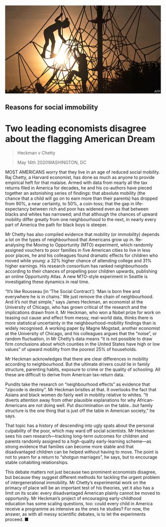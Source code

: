 ![](./images/20200516_USP001_0.jpg)

## Reasons for social immobility

# Two leading economists disagree about the flagging American Dream

> Heckman v Chetty

> May 14th 2020WASHINGTON, DC

MOST AMERICANS worry that they live in an age of reduced social mobility. Raj Chetty, a Harvard economist, has done as much as anyone to provide empirical heft for that malaise. Armed with data from nearly all the tax returns filed in America for decades, he and his co-authors have pieced together an astonishing series of findings: that absolute mobility (the chance that a child will go on to earn more than their parents) has dropped from 90%, a near certainty, to 50%, a coin-toss; that the gap in life-expectancy between rich and poor has widened even as that between blacks and whites has narrowed; and that although the chances of upward mobility differ greatly from one neighbourhood to the next, in nearly every part of America the path for black boys is steeper.

Mr Chetty has also compiled evidence that mobility (or immobility) depends a lot on the types of neighbourhood that Americans grow up in. Re-analysing the Moving to Opportunity (MTO) experiment, which randomly assigned vouchers to poor families in five American cities to live in less poor places, he and his colleagues found dramatic effects for children who moved while young: a 32% higher chance of attending college and 31% higher earnings. His research consortium has ranked neighbourhoods according to their chances of propelling poor children upwards, publishing an online Opportunity Atlas. A new MTO-style experiment in Seattle is investigating these dynamics in real time.

“It’s like Rousseau [in ‘The Social Contract’]: ‘Man is born free and everywhere he is in chains.’ We just remove the chain of neighbourhood. And it’s not that simple,” says James Heckman, an economist at the University of Chicago, who has grown critical of the research and the implications drawn from it. Mr Heckman, who won a Nobel prize for work on teasing out cause and effect from messy, real-world data, thinks there is more statistical uncertainty in the neighbourhood-mobility findings than is widely recognised. A working paper by Magne Mogstad, another economist at the University of Chicago, and his colleagues argues that the “noise”, or random fluctuation, in Mr Chetty’s data means “it is not possible to draw firm conclusions about which counties in the United States have high or low values” of upward mobility from the poorest 25% of households.

Mr Heckman acknowledges that there are clear differences in mobility according to neighbourhood. But the ultimate drivers could lie in family structure, parenting habits, exposure to crime or the quality of schooling. All these are difficult to derive from American tax-return data.

Pundits take the research on “neighbourhood effects” as evidence that “zipcode is destiny”. Mr Heckman bristles at that. It overlooks the fact that Asians and black women do fairly well in mobility relative to whites. “It diverts attention away from other plausible explanations for why African-Americans are not doing well. Put discrimination on the table…but family structure is the one thing that is just off the table in American society,” he says.

That topic has a history of descending into ugly spats about the personal culpability of the poor, which may ward off social scientists. Mr Heckman sees his own research—tracking long-term outcomes for children and parents randomly assigned to a high-quality early-learning scheme—as strong evidence that families can become more stable and that disadvantaged children can be helped without having to move. The point is not to yearn for a return to “shotgun marriages”, he says, but to encourage stable cohabiting relationships.

This debate matters not just because two prominent economists disagree, but because they suggest different methods for tackling the urgent problem of intergenerational immobility. Mr Chetty’s experimental work on the primacy of place will be an important test of his theories, yet it also has a limit on its scale: every disadvantaged American plainly cannot be moved to opportunity. Mr Heckman’s project of encouraging early-childhood education has some scaling questions, too: could every child in America receive a programme as intensive as the ones he studies? For now, the answer, as with all messy scientific debates, is to let the experiments proceed. ■